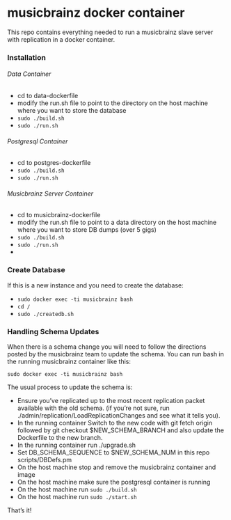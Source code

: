 musicbrainz docker container
==================

This repo contains everything needed to run a musicbrainz slave server with replication in a docker container.

### Installation

###### Data Container
* cd to data-dockerfile
* modify the run.sh file to point to the directory on the host machine where you want to store the database
* `sudo ./build.sh`
* `sudo ./run.sh`
 
###### Postgresql Container
* cd to postgres-dockerfile
* `sudo ./build.sh`
* `sudo ./run.sh`
 
###### Musicbrainz Server Container
* cd to musicbrainz-dockerfile
* modify the run.sh file to point to a data directory on the host machine where you want to store DB dumps (over 5 gigs)
* `sudo ./build.sh`
* `sudo ./run.sh`
* 

### Create Database
If this is a new instance and you need to create the database:

* `sudo docker exec -ti musicbrainz bash`
* `cd /`
* `sudo ./createdb.sh`

### Handling Schema Updates
When there is a schema change you will need to follow the directions posted by the musicbrainz team to update the schema.
You can run bash in the running musicbrainz container like this:

`sudo docker exec -ti musicbrainz bash`

The usual process to update the schema is:

* Ensure you’ve replicated up to the most recent replication packet available with the old schema. (if you’re not sure, run ./admin/replication/LoadReplicationChanges and see what it tells you).
* In the running container Switch to the new code with git fetch origin followed by git checkout $NEW_SCHEMA_BRANCH and also update the Dockerfile to the new branch.
* In the running container run ./upgrade.sh
* Set DB_SCHEMA_SEQUENCE to $NEW_SCHEMA_NUM in this repo scripts/DBDefs.pm
* On the host machine stop and remove the musicbrainz container and image
* On the host machine make sure the postgresql container is running
* On the host machine run `sudo ./build.sh`
* On the host machine run `sudo ./start.sh`

That’s it!
